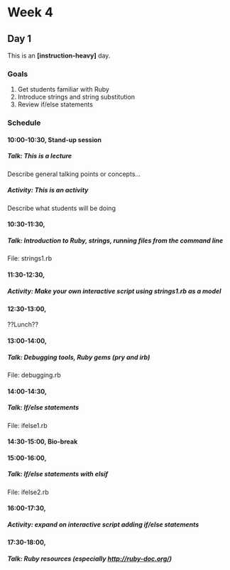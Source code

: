# Week 4
## Day 1
This is an **[instruction-heavy]** day.

### Goals
1. Get students familiar with Ruby
2. Introduce strings and string substitution
3. Review if/else statements

### Schedule
#### 10:00-10:30, Stand-up session

##### Talk: This is a lecture
Describe general talking points or concepts...

##### Activity: This is an activity
Describe what students will be doing



#### 10:30-11:30,
##### Talk: Introduction to Ruby, strings, running files from the command line
File: strings1.rb

#### 11:30-12:30,
##### Activity: Make your own interactive script using strings1.rb as a model

#### 12:30-13:00,
??Lunch??

#### 13:00-14:00,
##### Talk: Debugging tools, Ruby gems (pry and irb)
File: debugging.rb

#### 14:00-14:30,
##### Talk: If/else statements
File: ifelse1.rb

#### 14:30-15:00, Bio-break

#### 15:00-16:00,
##### Talk: If/else statements with elsif
File: ifelse2.rb

#### 16:00-17:30,
##### Activity: expand on interactive script adding if/else statements

#### 17:30-18:00,
##### Talk: Ruby resources (especially http://ruby-doc.org/)
